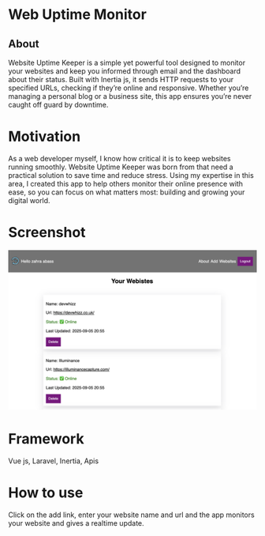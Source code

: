# Web Uptime Monitor

## About
Website Uptime Keeper is a simple yet powerful tool designed to monitor your websites and keep you informed through email and the dashboard about their status. Built with Inertia js, it sends HTTP requests to your specified URLs, checking if they’re online and responsive. Whether you’re managing a personal blog or a business site, this app ensures you’re never caught off guard by downtime.
# Motivation
As a web developer myself, I know how critical it is to keep websites running smoothly. Website Uptime Keeper was born from that need a practical solution to save time and reduce stress. Using my expertise in this area, I created this app to help others monitor their online presence with ease, so you can focus on what matters most: building and growing your digital world.
# Screenshot
![image alt](https://github.com/ola9292/web-uptime-monitor/blob/a872c344aeb4b3f0275f75f96883945b5c7cbf7f/Screenshot%202025-09-05%20at%209.32.55%20pm.png)
# Framework
Vue js, Laravel, Inertia, Apis
# How to use
Click on the add link, enter your website name and url and the app monitors your website and gives a realtime update.


